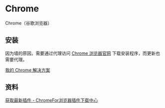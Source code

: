 # Chrome

Chrome（谷歌浏览器）

## 安装

因为墙的原因，需要通过代理访问 [Chrome 浏览器官网](https://www.google.com/chrome/) 下载安装程序，而更新也需要代理。

[我的 Chrome 解决方案](https://github.com/yanxyz/chrome)

## 资料

[获取最新插件 - ChromeFor浏览器插件下载中心](https://www.chromefor.com/get_extensions/)

